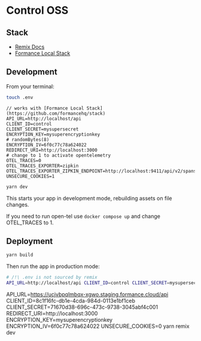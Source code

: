 # Control OSS

## Stack

- [Remix Docs](https://remix.run/docs)
- [Formance Local Stack](https://github.com/formancehq/stack)

## Development

From your terminal:

```sh
touch .env
```

```
// works with [Formance Local Stack](https://github.com/formancehq/stack)
API_URL=http://localhost/api
CLIENT_ID=control
CLIENT_SECRET=mysupersecret
ENCRYPTION_KEY=mysuperencryptionkey
# randomBytes(8)
ENCRYPTION_IV=6f0c77c78a624022
REDIRECT_URI=http://localhost:3000
# change to 1 to activate opentelemetry
OTEL_TRACES=0
OTEL_TRACES_EXPORTER=zipkin
OTEL_TRACES_EXPORTER_ZIPKIN_ENDPOINT=http://localhost:9411/api/v2/spans
UNSECURE_COOKIES=1
```

```sh
yarn dev
```

This starts your app in development mode, rebuilding assets on file changes.

If you need to run open-tel use `docker compose up` and change OTEL_TRACES to 1.

## Deployment

```sh
yarn build
```

Then run the app in production mode:

```sh
# /!\ .env is not sourced by remix
API_URL=http://localhost/api CLIENT_ID=control CLIENT_SECRET=mysupersecret ENCRYPTION_KEY=mysuperencryptionkey ENCRYPTION_IV=6f0c77c78a624022 REDIRECT_URI=http://localhost:3000 UNSECURE_COOKIES=0 OTEL_TRACES=1 OTEL_TRACES_EXPORTER=zipkin OTEL_TRACES_EXPORTER_ZIPKIN_ENDPOINT=http://localhost:9411/api/v2/spans remix-serve build
```

API_URL=https://ucjvbpqlmbqx-xgwo.staging.formance.cloud/api CLIENT_ID=8c1f16fc-db1e-4cda-984d-0113e1bf1ceb CLIENT_SECRET=71670d38-696c-473c-9738-3045abf4c001 REDIRECT_URI=http://localhost:3000 ENCRYPTION_KEY=mysuperencryptionkey ENCRYPTION_IV=6f0c77c78a624022 UNSECURE_COOKIES=0 yarn remix dev